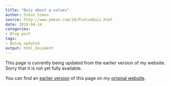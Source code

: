 ```yaml
---
title: "Quiz about p-values"
author: Steve Simon
source: http://www.pmean.com/10/PvalueQuiz.html
date: 2010-04-14
categories:
- Blog post
tags:
- Being updated
output: html_document
---
```


This page is currently being updated from the earlier version of my website. Sorry that it is not yet fully available.

<!---More--->

You can find an [earlier version][sim1] of this page on my [original website][sim2].

[sim1]: http://www.pmean.com/10/PvalueQuiz.html
[sim2]: http://www.pmean.com/original_site.html
